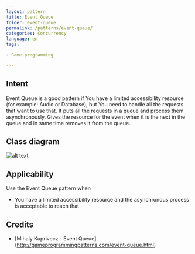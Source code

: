 ```yaml
---
layout: pattern
title: Event Queue
folder: event-queue
permalink: /patterns/event-queue/
categories: Concurrency
language: en
tags:

- Game programming

---
```


## Intent

Event Queue is a good pattern if You have a limited accessibility resource (for example:
Audio or Database), but You need to handle all the requests that want to use that.
It puts all the requests in a queue and process them asynchronously.
Gives the resource for the event when it is the next in the queue and in same time
removes it from the queue.

## Class diagram

![alt text](/etc/model.png "Event Queue")

## Applicability

Use the Event Queue pattern when

* You have a limited accessibility resource and the asynchronous process is acceptable to reach that

## Credits

* [Mihaly Kuprivecz - Event Queue] (http://gameprogrammingpatterns.com/event-queue.html)
